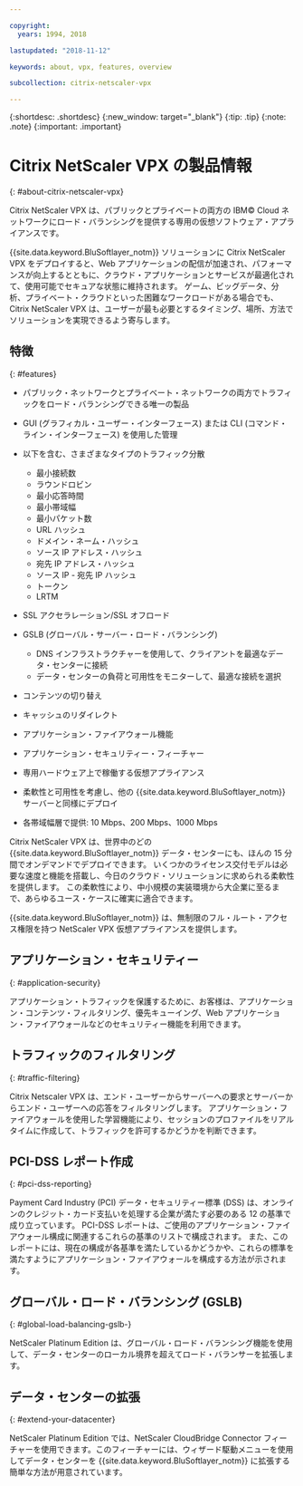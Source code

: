 ```yaml
---

copyright:
  years: 1994, 2018

lastupdated: "2018-11-12"

keywords: about, vpx, features, overview

subcollection: citrix-netscaler-vpx

---
```


{:shortdesc: .shortdesc}
{:new_window: target="_blank"}
{:tip: .tip}
{:note: .note}
{:important: .important}

# Citrix NetScaler VPX の製品情報
{: #about-citrix-netscaler-vpx}

Citrix NetScaler VPX は、パブリックとプライベートの両方の IBM© Cloud ネットワークにロード・バランシングを提供する専用の仮想ソフトウェア・アプライアンスです。

{{site.data.keyword.BluSoftlayer_notm}}  ソリューションに Citrix NetScaler VPX をデプロイすると、Web アプリケーションの配信が加速され、パフォーマンスが向上するとともに、クラウド・アプリケーションとサービスが最適化されて、使用可能でセキュアな状態に維持されます。 ゲーム、ビッグデータ、分析、プライベート・クラウドといった困難なワークロードがある場合でも、Citrix NetScaler VPX は、ユーザーが最も必要とするタイミング、場所、方法でソリューションを実現できるよう寄与します。

## 特徴
{: #features}

* パブリック・ネットワークとプライベート・ネットワークの両方でトラフィックをロード・バランシングできる唯一の製品
* GUI (グラフィカル・ユーザー・インターフェース) または CLI (コマンド・ライン・インターフェース) を使用した管理
* 以下を含む、さまざまなタイプのトラフィック分散
  * 最小接続数
  * ラウンドロビン
  * 最小応答時間
  * 最小帯域幅
  * 最小パケット数
  * URL ハッシュ
  * ドメイン・ネーム・ハッシュ
  * ソース IP アドレス・ハッシュ
  * 宛先 IP アドレス・ハッシュ
  * ソース IP - 宛先 IP ハッシュ
  * トークン
  * LRTM

* SSL アクセラレーション/SSL オフロード
* GSLB (グローバル・サーバー・ロード・バランシング)
  * DNS インフラストラクチャーを使用して、クライアントを最適なデータ・センターに接続
  * データ・センターの負荷と可用性をモニターして、最適な接続を選択
* コンテンツの切り替え
* キャッシュのリダイレクト
* アプリケーション・ファイアウォール機能
* アプリケーション・セキュリティー・フィーチャー
* 専用ハードウェア上で稼働する仮想アプライアンス
* 柔軟性と可用性を考慮し、他の {{site.data.keyword.BluSoftlayer_notm}} サーバーと同様にデプロイ
* 各帯域幅層で提供: 10 Mbps、200 Mbps、1000 Mbps

Citrix NetScaler VPX は、世界中のどの {{site.data.keyword.BluSoftlayer_notm}} データ・センターにも、ほんの 15 分間でオンデマンドでデプロイできます。 いくつかのライセンス交付モデルは必要な速度と機能を搭載し、今日のクラウド・ソリューションに求められる柔軟性を提供します。 この柔軟性により、中小規模の実装環境から大企業に至るまで、あらゆるユース・ケースに確実に適合できます。

{{site.data.keyword.BluSoftlayer_notm}} は、無制限のフル・ルート・アクセス権限を持つ NetScaler VPX 仮想アプライアンスを提供します。   

## アプリケーション・セキュリティー
{: #application-security}

アプリケーション・トラフィックを保護するために、お客様は、アプリケーション・コンテンツ・フィルタリング、優先キューイング、Web アプリケーション・ファイアウォールなどのセキュリティー機能を利用できます。

## トラフィックのフィルタリング
{: #traffic-filtering}

Citrix Netscaler VPX は、エンド・ユーザーからサーバーへの要求とサーバーからエンド・ユーザーへの応答をフィルタリングします。 アプリケーション・ファイアウォールを使用した学習機能により、セッションのプロファイルをリアルタイムに作成して、トラフィックを許可するかどうかを判断できます。

## PCI-DSS レポート作成
{: #pci-dss-reporting}

Payment Card Industry (PCI) データ・セキュリティー標準 (DSS) は、オンラインのクレジット・カード支払いを処理する企業が満たす必要のある 12 の基準で成り立っています。 PCI-DSS レポートは、ご使用のアプリケーション・ファイアウォール構成に関連するこれらの基準のリストで構成されます。 また、このレポートには、現在の構成が各基準を満たしているかどうかや、これらの標準を満たすようにアプリケーション・ファイアウォールを構成する方法が示されます。

## グローバル・ロード・バランシング (GSLB)
{: #global-load-balancing-gslb-}

NetScaler Platinum Edition は、グローバル・ロード・バランシング機能を使用して、データ・センターのローカル境界を超えてロード・バランサーを拡張します。

## データ・センターの拡張
{: #extend-your-datacenter}

NetScaler Platinum Edition では、NetScaler CloudBridge Connector フィーチャーを使用できます。このフィーチャーには、ウィザード駆動メニューを使用してデータ・センターを {{site.data.keyword.BluSoftlayer_notm}} に拡張する簡単な方法が用意されています。
